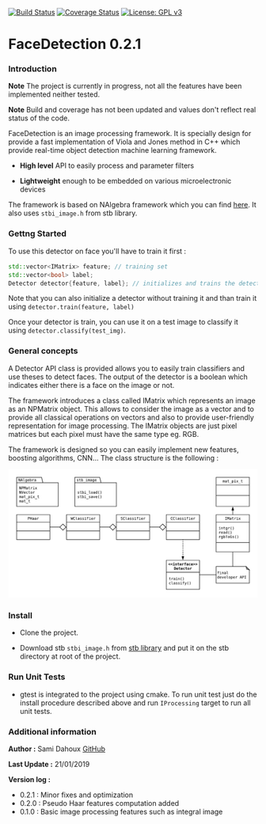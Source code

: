 [![Build Status](https://travis-ci.org/samiBendou/FaceDetection.svg?branch=master)](https://travis-ci.org/samiBendou/FaceDetection/builds)
[![Coverage Status](https://coveralls.io/repos/github/samiBendou/FaceDetection/badge.svg?branch=master)](https://coveralls.io/github/samiBendou/FaceDetection?branch=master)
[![License: GPL v3](https://img.shields.io/badge/License-GPLv3-blue.svg)](https://www.gnu.org/licenses/gpl-3.0)


# FaceDetection 0.2.1

### Introduction

**Note** The project is currently in progress, not all the features have been implemented neither tested.

**Note** Build and coverage has not been updated and values don't reflect real status of the code. 

FaceDetection is an image processing framework. It is specially design for provide a fast implementation of Viola
and Jones method in C++ which provide real-time object detection machine learning framework.

- **High level** API to easily process and parameter filters

- **Lightweight** enough to be embedded on various microelectronic devices

The framework is based on NAlgebra framework which you can find [here](https://github.com/samiBendou/MathToolKitCPP).
It also uses `stbi_image.h` from stb library.


### Gettng Started

To use this detector on face you'll have to train it first :

```cpp
std::vector<IMatrix> feature; // training set
std::vector<bool> label;
Detector detector{feature, label}; // initializes and trains the detector
```

Note that you can also initialize a detector without training it and than train it using `detector.train(feature, label)`

Once your detector is train, you can use it on a test image to classify it using `detector.classify(test_img)`.

### General concepts

A Detector API class is provided allows you to easily train classifiers and use theses to detect faces.
The output of the detector is a boolean which indicates either there is a face on the image or not.

The framework introduces a class called IMatrix which represents an image as an NPMatrix object. This allows to consider
the image as a vector and to provide all classical operations on vectors and also to provide user-friendly representation
for image processing. The IMatrix objects are just pixel matrices but each pixel must have the same type eg. RGB.

The framework is designed so you can easily implement new features, boosting algorithms, CNN... The class structure is
the following :

![Class Diagram](class_diagram.png)

### Install

- Clone the project.
 
- Download stb  `stbi_image.h` from [stb library](https://github.com/nothings/stb) and put it on the stb directory at
root of the project.

### Run Unit Tests

- gtest is integrated to the project using cmake. To run unit test just do the install procedure described above and run
`IProcessing` target to run all unit tests.

### Additional information

**Author :** Sami Dahoux [GitHub](https://github.com/samiBendou/)

**Last Update :** 21/01/2019

**Version log :**
- 0.2.1 : Minor fixes and optimization
- 0.2.0 : Pseudo Haar features computation added
- 0.1.0 : Basic image processing features such as integral image
